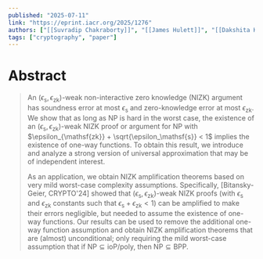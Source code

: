 ```yaml
---
published: "2025-07-11"
link: "https://eprint.iacr.org/2025/1276"
authors: ["[[Suvradip Chakraborty]]", "[[James Hulett]]", "[[Dakshita Khurana]]"]
tags: ["cryptography", "paper"]
---
```


# Abstract

> An $(\epsilon_\mathsf{s},\epsilon_{\mathsf{zk}})$-weak non-interactive zero knowledge (NIZK) argument has soundness error at most $\epsilon_\mathsf{s}$ and zero-knowledge error at most $\epsilon_{\mathsf{zk}}$.  We show that as long as $\mathsf{NP}$ is hard in the worst case, the existence of an $(\epsilon_\mathsf{s}, \epsilon_{\mathsf{zk}})$-weak NIZK proof or argument for $\mathsf{NP}$ with $\epsilon_{\mathsf{zk}} + \sqrt{\epsilon_\mathsf{s}} < 1$ implies the existence of one-way functions.  To obtain this result, we introduce and analyze a strong version of universal approximation that may be of independent interest.
> 
> As an application, we obtain NIZK amplification theorems based on very mild worst-case complexity assumptions.  Specifically, [Bitansky-Geier, CRYPTO'24] showed that $(\epsilon_\mathsf{s}, \epsilon_{\mathsf{zk}})$-weak NIZK proofs (with $\epsilon_\mathsf{s}$ and $\epsilon_{\mathsf{zk}}$ constants such that $\epsilon_\mathsf{s} + \epsilon_{\mathsf{zk}} < 1$) can be amplified to make their errors negligible, but needed to assume the existence of one-way functions.  Our results can be used to remove the additional one-way function assumption and obtain NIZK amplification theorems that are (almost) unconditional; only requiring the mild worst-case assumption that if $\mathsf{NP} \subseteq \mathsf{ioP/poly}$, then $\mathsf{NP} \subseteq \mathsf{BPP}$.
